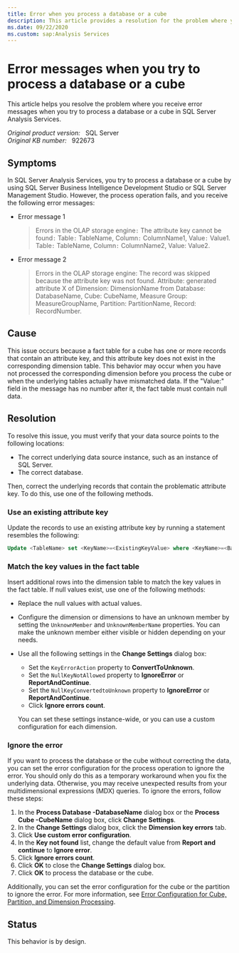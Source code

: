 ```yaml
---
title: Error when you process a database or a cube
description: This article provides a resolution for the problem where you receive error messages when you try to process a database or a cube in SQL Server Analysis Services.
ms.date: 09/22/2020
ms.custom: sap:Analysis Services
---
```

# Error messages when you try to process a database or a cube

This article helps you resolve the problem where you receive error messages when you try to process a database or a cube in SQL Server Analysis Services.

_Original product version:_ &nbsp; SQL Server  
_Original KB number:_ &nbsp; 922673

## Symptoms

In SQL Server Analysis Services, you try to process a database or a cube by using SQL Server Business Intelligence Development Studio or SQL Server Management Studio. However, the process operation fails, and you receive the following error messages:

- Error message 1

    > Errors in the OLAP storage engine`:` The attribute key cannot be found`:` Table`:` TableName, Column`:` ColumnName1, Value`:` Value1. Table`:` TableName, Column`:` ColumnName2, Value: Value2.

- Error message 2

    > Errors in the OLAP storage engine: The record was skipped because the attribute key was not found. Attribute: generated attribute X of Dimension: DimensionName from Database: DatabaseName, Cube: CubeName, Measure Group: MeasureGroupName, Partition: PartitionName, Record: RecordNumber.

## Cause

This issue occurs because a fact table for a cube has one or more records that contain an attribute key, and this attribute key does not exist in the corresponding dimension table. This behavior may occur when you have not processed the corresponding dimension before you process the cube or when the underlying tables actually have mismatched data. If the "Value:" field in the message has no number after it, the fact table must contain null data.

## Resolution

To resolve this issue, you must verify that your data source points to the following locations:

- The correct underlying data source instance, such as an instance of SQL Server.
- The correct database.

Then, correct the underlying records that contain the problematic attribute key. To do this, use one of the following methods.

### Use an existing attribute key

Update the records to use an existing attribute key by running a statement resembles the following:

```sql
Update <TableName> set <KeyName>=<ExistingKeyValue> where <KeyName>=<BadKeyValue> or <KeyName> IS NULL
```

### Match the key values in the fact table

Insert additional rows into the dimension table to match the key values in the fact table. If null values exist, use one of the following methods:

- Replace the null values with actual values.

- Configure the dimension or dimensions to have an unknown member by setting the `UnknownMember` and `UnknownMemberName` properties. You can make the unknown member either visible or hidden depending on your needs.

- Use all the following settings in the **Change Settings** dialog box:

  - Set the `KeyErrorAction` property to **ConvertToUnknown**.
  - Set the `NullKeyNotAllowed` property to **IgnoreError** or **ReportAndContinue**.
  - Set the `NullKeyConvertedtoUnknown` property to **IgnoreError** or **ReportAndContinue**.
  - Click **Ignore errors count**.
  
  You can set these settings instance-wide, or you can use a custom configuration for each dimension.

### Ignore the error

If you want to process the database or the cube without correcting the data, you can set the error configuration for the process operation to ignore the error. You should only do this as a temporary workaround when you fix the underlying data. Otherwise, you may receive unexpected results from your multidimensional expressions (MDX) queries. To ignore the errors, follow these steps:

1. In the **Process Database -**DatabaseName**** dialog box or the **Process Cube -**CubeName**** dialog box, click **Change Settings**.
2. In the **Change Settings** dialog box, click the **Dimension key errors** tab.
3. Click **Use custom error configuration**.
4. In the **Key not found** list, change the default value from **Report and continue** to **Ignore error**.
5. Click **Ignore errors count**.
6. Click **OK** to close the **Change Settings** dialog box.
7. Click **OK** to process the database or the cube.

Additionally, you can set the error configuration for the cube or the partition to ignore the error. For more information, see [Error Configuration for Cube, Partition, and Dimension Processing](/analysis-services/multidimensional-models/error-configuration-for-cube-partition-and-dimension-processing).

## Status

This behavior is by design.
